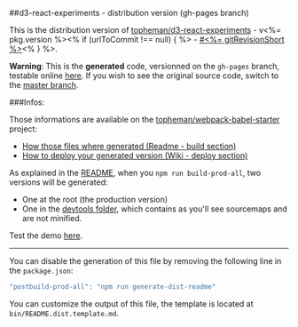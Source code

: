 ##d3-react-experiments - distribution version (gh-pages branch)

This is the distribution version of [topheman/d3-react-experiments](https://github.com/topheman/d3-react-experiments) - v<%= pkg.version %><% if (urlToCommit !== null) { %> - [#<%= gitRevisionShort %>](<%= urlToCommit %>)<% } %>.

**Warning**: This is the **generated** code, versionned on the `gh-pages` branch, testable online [here](https://topheman.github.io/d3-react-experiments/). If you wish to see the original source code, switch to the [master branch](https://github.com/topheman/d3-react-experiments).

###Infos:

Those informations are available on the [topheman/webpack-babel-starter](https://github.com/topheman/webpack-babel-starter) project:

* [How those files where generated (Readme - build section)](https://github.com/topheman/webpack-babel-starter#build)
* [How to deploy your generated version (Wiki - deploy section)](https://github.com/topheman/webpack-babel-starter/wiki#deploy)

As explained in the [README](https://github.com/topheman/webpack-babel-starter#build), when you `npm run build-prod-all`, two versions will be generated:

* One at the root (the production version)
* One in the [devtools folder](https://github.com/topheman/d3-react-experiments/tree/gh-pages/devtools), which contains as you'll see sourcemaps and are not minified.

Test the demo [here](https://topheman.github.io/d3-react-experiments/).

------

You can disable the generation of this file by removing the following line in the `package.json`:

```js
"postbuild-prod-all": "npm run generate-dist-readme"
```

You can customize the output of this file, the template is located at `bin/README.dist.template.md`.
